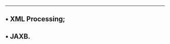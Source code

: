 -----------------------------------------------------
• XML Processing;
----------------------------------------------------
• JAXB.
----------------------------------------------
